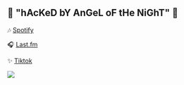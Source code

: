 ## 🪻 "hAcKeD bY AnGeL oF tHe NiGhT" 🪽

🎶 [Spotify](https://open.spotify.com/user/12181855660?si=9b7a604e18aa4774)

🎧 [Last.fm](https://www.last.fm/user/UmOtaku)

✨ [Tiktok](https://www.tiktok.com/@.pessoa.normal_?lang=pt-BR)

![](https://media.tenor.com/x-LsC6YSfl8AAAAM/anfi_onsf.gif)
